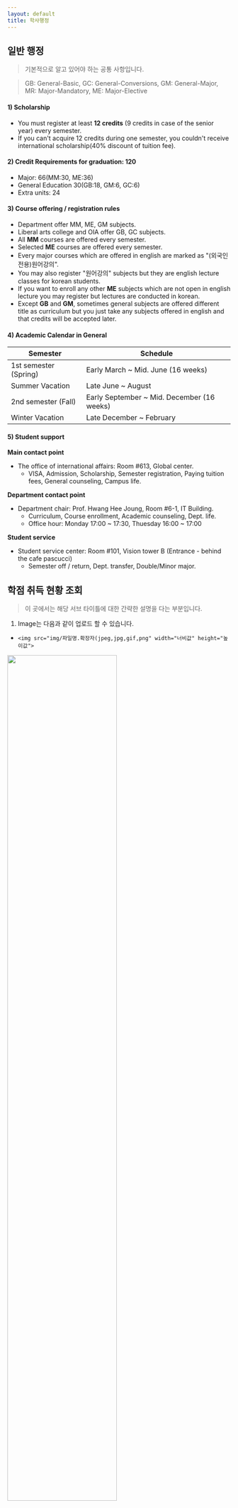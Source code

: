 ```yaml
---
layout: default
title: 학사행정
---
```


## 일반 행정
> 기본적으로 알고 있어야 하는 공통 사항입니다.

> GB: General-Basic, GC: General-Conversions, GM: General-Major, MR: Major-Mandatory, ME: Major-Elective

#### 1) Scholarship
- You must register at least **12 credits** (9 credits in case of the senior year) every semester.
- If you can't acquire 12 credits during one semester, you couldn't receive international scholarship(40% discount of tuition fee).

#### 2) Credit Requirements for graduation: 120
- Major: 66(MM:30, ME:36)
- General Education 30(GB:18, GM:6, GC:6)
- Extra units: 24

#### 3) Course offering / registration rules
- Department offer MM, ME, GM subjects.
- Liberal arts college and OIA offer GB, GC subjects.
- All **MM** courses are offered every semester.
- Selected **ME** courses are offered every semester.
- Every major courses which are offered in english are marked as "(외국인전용)원어강의".
- You may also register "원어강의" subjects but they are english lecture classes for korean students.
- If you want to enroll any other **ME** subjects which are not open in english lecture you may register but lectures are conducted in korean.
- Except **GB** and **GM**, sometimes general subjects are offered different title as curriculum but you just take any subjects offered in english and that credits will be accepted later.


#### 4) Academic Calendar in General

|Semester|Schedule|
|---|---|
|1st semester (Spring)|Early March ~ Mid. June (16 weeks)|
|Summer Vacation|	Late June ~ August|
|2nd semester (Fall)|Early September ~ Mid. December (16 weeks)|
|Winter Vacation|Late December ~ February|
 
#### 5) Student support
**Main contact point**
- The office of international affairs: Room #613, Global center.
    - VISA, Admission, Scholarship, Semester registration, Paying tuition fees, General counseling, Campus life.

**Department contact point**
- Department chair: Prof. Hwang Hee Joung, Room #6-1, IT Building.
    - Curriculum, Course enrollment, Academic counseling, Dept. life.
    - Office hour: Monday 17:00 ~ 17:30, Thuesday 16:00 ~ 17:00

**Student service**
- Student service center: Room #101, Vision tower B (Entrance - behind the cafe pascucci)
    - Semester off / return, Dept. transfer, Double/Minor major.

## 학점 취득 현황 조회
> 이 곳에서는 해당 서브 타이틀에 대한 간략한 설명을 다는 부분입니다.

1. Image는 다음과 같이 업로드 할 수 있습니다.

- ```<img src="img/파일명.확장자(jpeg,jpg,gif,png" width="너비값" height="높이값">```

<img src="img/How to Go Course Status.gif" width="70%" height="70%">

2. Template의 소스코드를 보기 위해서는 'Template.md' 파일의 **Raw** 항목을 클릭하면 md 파일의 소스를 확인할 수 있습니다.

3. PPT 자료는 이미지로 저장하여 업로드해야 홈페이지에서 쉽게 확인할 수 있습니다.

## 노트북 지원금 신청
## 전과 신청
## 커리큘럼
## 신청 가능 학점 수
## 수강 신청
## 외국인 강의 목록
## 등록금 고지서 출력
## 등록금 납부
